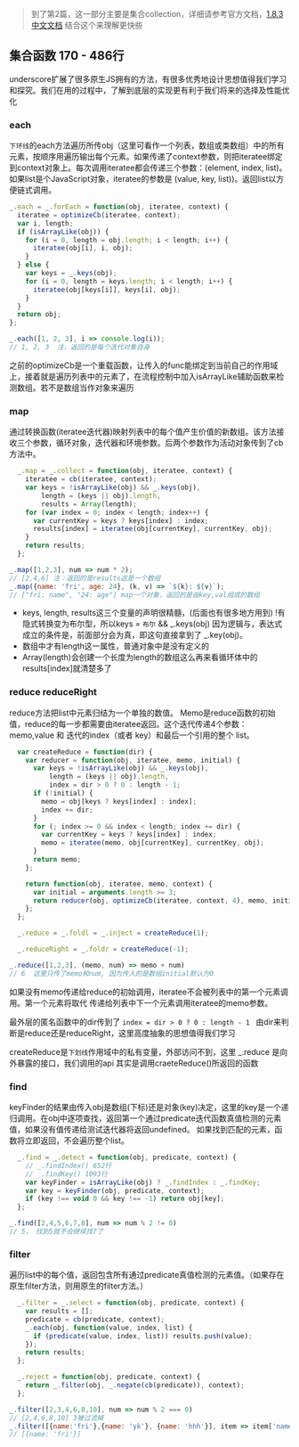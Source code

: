 > 到了第2篇，这一部分主要是集合collection，详细请参考官方文档，[1.8.3中文文档](http://www.css88.com/doc/underscore/#) 结合这个来理解更快些


## 集合函数 170 - 486行

underscore扩展了很多原生JS拥有的方法，有很多优秀地设计思想值得我们学习和探究。我们在用的过程中，了解到底层的实现更有利于我们将来的选择及性能优化

### each

`下环线`的each方法遍历所传obj（这里可看作一个列表，数组或类数组）中的所有元素，按顺序用遍历输出每个元素。如果传递了context参数，则把iteratee绑定到context对象上。每次调用iteratee都会传递三个参数：(element, index, list)。如果list是个JavaScript对象，iteratee的参数是 (value, key, list))。返回list以方便链式调用。

```js
_.each = _.forEach = function(obj, iteratee, context) {
  iteratee = optimizeCb(iteratee, context);
  var i, length;
  if (isArrayLike(obj)) {
    for (i = 0, length = obj.length; i < length; i++) {
      iteratee(obj[i], i, obj);
    }
  } else {
    var keys = _.keys(obj);
    for (i = 0, length = keys.length; i < length; i++) {
      iteratee(obj[keys[i]], keys[i], obj);
    }
  }
  return obj;
};
```

```js
_.each([1, 2, 3], i => console.log(i));  
// 1, 2, 3  注，返回的是每个迭代对象自身
```

之前的optimizeCb是一个重载函数，让传入的func能绑定到当前自己的作用域上，接着就是遍历列表中的元素了，在流程控制中加入isArrayLike辅助函数来检测数组。若不是数组当作对象来遍历

### map

通过转换函数(iteratee迭代器)映射列表中的每个值产生价值的新数组。该方法接收三个参数，循环对象，迭代器和环境参数。后两个参数作为活动对象传到了cb方法中。

```js
  _.map = _.collect = function(obj, iteratee, context) {
    iteratee = cb(iteratee, context);
    var keys = !isArrayLike(obj) && _.keys(obj),
        length = (keys || obj).length,
        results = Array(length);
    for (var index = 0; index < length; index++) {
      var currentKey = keys ? keys[index] : index;
      results[index] = iteratee(obj[currentKey], currentKey, obj);
    }
    return results;
  };
```

```js
_.map([1,2,3], num => num * 2);
// [2,4,6] 注：返回的是results这是一个数组
_.map({name: 'fri', age: 24}, (k, v) => `${k}: ${v}`);
// ["fri: name", "24: age"] map一个对象，返回的是由key,val组成的数组
```

* keys, length, results这三个变量的声明很精髓，(后面也有很多地方用到) !有隐式转换变为布尔型，所以keys = `布尔` && _.keys(obj) 因为逻辑与，表达式成立的条件是，前面部分会为真，即这句直接拿到了 _.key(obj)。
* 数组中才有length这一属性，普通对象中是没有定义的
* Array(length)会创建一个长度为length的数组这么再来看循环体中的results[index]就清楚多了

### reduce reduceRight

reduce方法把list中元素归结为一个单独的数值。
Memo是reduce函数的初始值，reduce的每一步都需要由iteratee返回。这个迭代传递4个参数：memo,value 和 迭代的index（或者 key）和最后一个引用的整个 list。

```js
  var createReduce = function(dir) {
    var reducer = function(obj, iteratee, memo, initial) {
      var keys = !isArrayLike(obj) && _.keys(obj),
          length = (keys || obj).length,
          index = dir > 0 ? 0 : length - 1;
      if (!initial) {
        memo = obj[keys ? keys[index] : index];
        index += dir;
      }
      for (; index >= 0 && index < length; index += dir) {
        var currentKey = keys ? keys[index] : index;
        memo = iteratee(memo, obj[currentKey], currentKey, obj);
      }
      return memo;
    };

    return function(obj, iteratee, memo, context) {
      var initial = arguments.length >= 3;
      return reducer(obj, optimizeCb(iteratee, context, 4), memo, initial);
    };
  };

  _.reduce = _.foldl = _.inject = createReduce(1);

  _.reduceRight = _.foldr = createReduce(-1);
```

```js
_.reduce([1,2,3], (memo, num) => memo + num)
// 6  这里只传了memo和num, 因为传入的是数组initial默认为0
```

如果没有memo传递给reduce的初始调用，iteratee不会被列表中的第一个元素调用。第一个元素将取代 传递给列表中下一个元素调用iteratee的memo参数。

最外层的匿名函数中的dir传到了 `index = dir > 0 ? 0 : length - 1 ` 由dir来判断是reduce还是reduceRight，这里高度抽象的思想值得我们学习

createReduce是`下划线`作用域中的私有变量，外部访问不到，这里 _.reduce 是向外暴露的接口，我们调用的api 其实是调用craeteReduce()所返回的函数

### find

keyFinder的结果由传入obj是数组(下标)还是对象(key)决定，这里的key是一个递归调用。在obj中逐项查找，返回第一个通过predicate迭代函数真值检测的元素值，如果没有值传递给测试迭代器将返回undefined。 如果找到匹配的元素，函数将立即返回，不会遍历整个list。

```js
  _.find = _.detect = function(obj, predicate, context) {
    // _.findIndex() 652行
    // _.findKey() 1093行
    var keyFinder = isArrayLike(obj) ? _.findIndex : _.findKey;
    var key = keyFinder(obj, predicate, context);
    if (key !== void 0 && key !== -1) return obj[key];
  };

```

```js
_.find([2,4,5,6,7,8], num => num % 2 != 0)
// 5， 找到5就不会继续找7了
```

### filter

遍历list中的每个值，返回包含所有通过predicate真值检测的元素值。（如果存在原生filter方法，则用原生的filter方法。）

```js
  _.filter = _.select = function(obj, predicate, context) {
    var results = [];
    predicate = cb(predicate, context);
    _.each(obj, function(value, index, list) {
      if (predicate(value, index, list)) results.push(value);
    });
    return results;
  };

  _.reject = function(obj, predicate, context) {
    return _.filter(obj, _.negate(cb(predicate)), context);
  };
```

```js
_.filter([2,3,4,6,8,10], num => num % 2 === 0)
// [2,4,6,8,10] 3被过滤掉
_.filter([{name:'fri'},{name: 'yk'}, {name: 'hhh'}], item => item['name'] == 'fri')
// [{name: 'fri'}]
```
